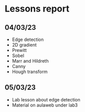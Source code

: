 # Lessons report

## 04/03/23
- Edge detection
- 2D gradient
- Prewitt
- Sobel
- Marr and Hildreth
- Canny
- Hough transform

## 05/03/23
- Lab lesson about edge detection
- Material on aulaweb under lab3


